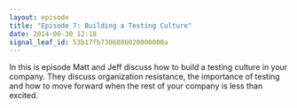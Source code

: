 ```yaml
---
layout: episode
title: "Episode 7: Building a Testing Culture"
date: 2014-06-30 12:18
signal_leaf_id: 53b17fb7306886020000000a
---
```

In this is episode Matt and Jeff discuss how to build a testing culture in your company. They discuss organization resistance, the importance of testing and how to move forward when the rest of your company is less than excited.
